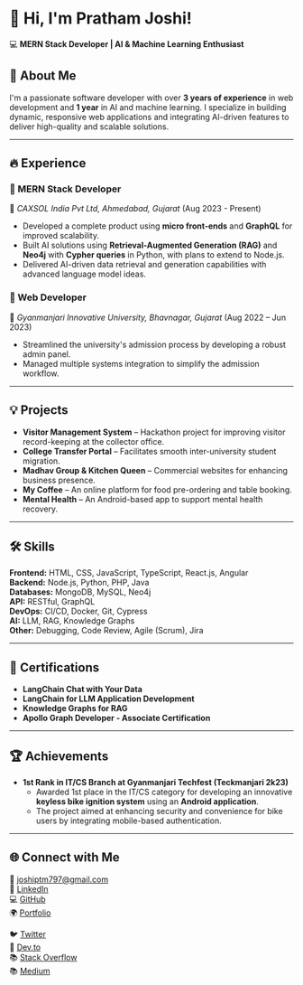 # 👋 Hi, I'm Pratham Joshi!  
💻 **MERN Stack Developer | AI & Machine Learning Enthusiast**  

## 🚀 About Me
I'm a passionate software developer with over **3 years of experience** in web development and **1 year** in AI and machine learning. I specialize in building dynamic, responsive web applications and integrating AI-driven features to deliver high-quality and scalable solutions.  

---

## 🔥 Experience  
### **💼 MERN Stack Developer**  
📍 *CAXSOL India Pvt Ltd, Ahmedabad, Gujarat* (Aug 2023 - Present)  
- Developed a complete product using **micro front-ends** and **GraphQL** for improved scalability.  
- Built AI solutions using **Retrieval-Augmented Generation (RAG)** and **Neo4j** with **Cypher queries** in Python, with plans to extend to Node.js.  
- Delivered AI-driven data retrieval and generation capabilities with advanced language model ideas.  

### **💼 Web Developer**  
📍 *Gyanmanjari Innovative University, Bhavnagar, Gujarat* (Aug 2022 – Jun 2023)  
- Streamlined the university's admission process by developing a robust admin panel.  
- Managed multiple systems integration to simplify the admission workflow.  

---

## 💡 Projects  
- **Visitor Management System** – Hackathon project for improving visitor record-keeping at the collector office.  
- **College Transfer Portal** – Facilitates smooth inter-university student migration.  
- **Madhav Group & Kitchen Queen** – Commercial websites for enhancing business presence.  
- **My Coffee** – An online platform for food pre-ordering and table booking.  
- **Mental Health** – An Android-based app to support mental health recovery.  

---

## 🛠️ Skills  
**Frontend:** HTML, CSS, JavaScript, TypeScript, React.js, Angular  
**Backend:** Node.js, Python, PHP, Java  
**Databases:** MongoDB, MySQL, Neo4j  
**API:** RESTful, GraphQL  
**DevOps:** CI/CD, Docker, Git, Cypress  
**AI:** LLM, RAG, Knowledge Graphs  
**Other:** Debugging, Code Review, Agile (Scrum), Jira  

---

## 📜 Certifications  
- **LangChain Chat with Your Data**  
- **LangChain for LLM Application Development**  
- **Knowledge Graphs for RAG**  
- **Apollo Graph Developer - Associate Certification**

---

## 🏆 Achievements

- **1st Rank in IT/CS Branch at Gyanmanjari Techfest (Teckmanjari 2k23)**  
  - Awarded 1st place in the IT/CS category for developing an innovative **keyless bike ignition system** using an **Android application**.
  - The project aimed at enhancing security and convenience for bike users by integrating mobile-based authentication.

---

## 🌐 Connect with Me  
📧 [joshiptm797@gmail.com](mailto:joshiptm797@gmail.com)  
🔗 [LinkedIn](https://www.linkedin.com/in/pratham-j-joshi/)  
💻 [GitHub](https://github.com/JptmJ)  
🌍 [Portfolio](https://prathamjoshi.netlify.app)

🐦 [Twitter](https://twitter.com/JoshiPratham11)  
📝 [Dev.to](https://dev.to/pratham_joshi)  
📚 [Stack Overflow](https://stackoverflow.com/users/22191231/pratham-jagdishbhai-joshi)  
📚 [Medium](https://medium.com/@joshiptm797)  

